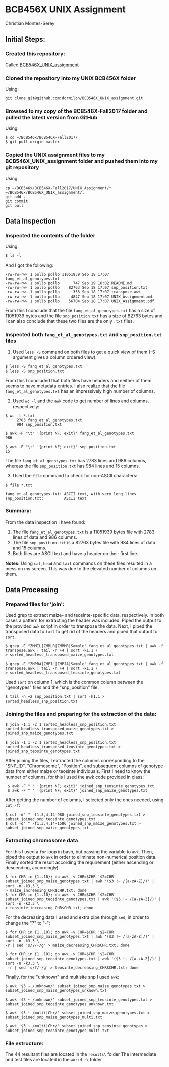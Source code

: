 # BCB456X UNIX Assignment
Christian Montes-Serey

## Initial Steps:
### Created this repository:
Called [BCB546X_UNIX_assignment](https://github.com/dormilon/BCB546X_UNIX_assignment)

### Cloned the repository into my UNIX BCB456X folder
Using:
```
git clone git@github.com:dormilon/BCB546X_UNIX_assignment.git
```
### Browsed to my copy of the BCB546X-Fall2017 folder and pulled the latest version from GitHub
Using:
```
$ cd ~/BCB546x/BCB546X-Fall2017/
$ git pull origin master
```
### Copied the UNIX assignment files to my BCB546X_UNIX_assignment folder and pushed them into my git repository
Using:
```
cp ~/BCB546x/BCB546X-Fall2017/UNIX_Assignment/* ~/BCB546x/BCB546X_UNIX_assignment/.
git add .
git commit
git pull
```
## Data Inspection
### Inspected the contents of the folder
Using:
```
$ ls -l
```
And I got the following:
```
-rw-rw-rw- 1 pollo pollo 11051939 Sep 18 17:07 fang_et_al_genotypes.txt
-rw-rw-rw- 1 pollo pollo      747 Sep 19 16:02 README.md
-rw-rw-rw- 1 pollo pollo    82763 Sep 18 17:07 snp_position.txt
-rw-rw-rw- 1 pollo pollo      353 Sep 18 17:07 transpose.awk
-rw-rw-rw- 1 pollo pollo     4847 Sep 18 17:07 UNIX_Assignment.md
-rw-rw-rw- 1 pollo pollo    56704 Sep 18 17:07 UNIX_Assignment.pdf
```
From this I conclude that the file `fang_et_al_genotypes.txt` has a size of 11051939 bytes and the file `snp_position.txt` has a size of 82763 bytes and I can also conclude that these two files are the only `.txt` files.

### Inspected both `fang_et_al_genotypes.txt` and `snp_position.txt` files

1. Used `less -S` command on both files to get a quick view of them (-S argument gives a column ordered view):
```
$ less -S fang_et_al_genotypes.txt
$ less -S snp_position.txt
```
From this I concluded that both files have headers and neither of them seems to have metadata entries. I also realize that the file `fang_et_al_genotypes.txt` has an impressively high number of columns.

2. Used `wc -l` and the `awk` code to get number of lines and columns, respectively:
```
$ wc -l *.txt
     2783 fang_et_al_genotypes.txt
     984 snp_position.txt
```
```
$ awk -F "\t" '{print NF; exit}' fang_et_al_genotypes.txt
986
```
```
$ awk -F "\t" '{print NF; exit}' snp_position.txt
15
```
The file `fang_et_al_genotypes.txt` has 2783 lines and 986 columns, whereas the file `snp_position.txt` has 984 lines and 15 columns.

3. Used the `file` command to check for non-ASCII characters:
```
$ file *.txt

fang_et_al_genotypes.txt: ASCII text, with very long lines
snp_position.txt:         ASCII text
```
### Summary:
From the data inspection I have found:
1. The file `fang_et_al_genotypes.txt` is a 11051939 bytes file with 2783 lines of data and 986 columns.
2. The file `snp_position.txt` is a 82763 bytes file with 984 lines of data and 15 columns.
3. Both files are ASCII text and have a header on their first line.

**Notes:** Using `cat`, `head` and `tail` commands on these files resulted in a mess on my screen. This was due to the elevated number of columns on them.

## Data Processing

### Prepared files for 'join':
Used grep to extract maize- and teosinte-specific data, respectively. In both cases a pattern for extracting the header was included. Piped the output to the provided `awk` script in order to transpose the data. Next, I piped the transposed data to `tail` to get rid of the headers and piped that output to `sort`.
```
$ grep -E "ZMMIL|ZMMLR|ZMMMR|Sample" fang_et_al_genotypes.txt | awk -f transpose.awk | tail -n +4 | sort -k1,1 \
> sorted_headless_transposed_maize_genotypes.txt

$ grep -E "ZMPBA|ZMPIL|ZMPJA|Sample" fang_et_al_genotypes.txt | awk -f transpose.awk | tail -n +4 | sort -k1,1 \
> sorted_headless_transposed_teosinte_genotypes.txt
```
Used `sort` on column 1, which is the common column between the "genotypes" files and the "snp_position" file.
```
$ tail -n +2 snp_position.txt | sort -k1,1 > sorted_headless_snp_position.txt
```

### Joining the files and preparing for the extraction of the data:

```
$ join -1 1 -2 1 sorted_headless_snp_position.txt sorted_headless_transposed_maize_genotypes.txt > joined_snp_maize_genotypes.txt

$ join -1 1 -2 1 sorted_headless_snp_position.txt sorted_headless_transposed_teosinte_genotypes.txt > joined_snp_teosinte_genotypes.txt
```
After joining the files, I extracted the columns corresponding to the "SNP_ID", "Chromosome", "Position", and subsequent columns of genotype data from either maize or teosinte individuals.
First I need to know the number of columns, for this I used the awk code provided in class:
```
 $ awk -F " " '{print NF; exit}' joined_snp_teosinte_genotypes.txt
 $ awk -F " " '{print NF; exit}' joined_snp_maize_genotypes.txt
 ```
 After getting the number of columns, I selected only the ones needed, using `cut -f`:
 ```
 $ cut -d" " -f1,3,4,14-988 joined_snp_teosinte_genotypes.txt > subset_joined_snp_teosinte_genotypes.txt
 $ cut -d" " -f1,3,4,14-1586 joined_snp_maize_genotypes.txt > subset_joined_snp_maize_genotypes.txt
 ```
 
 ### Extracting chromosome data
 For this I used a `for` loop in bash, but passing the variable to `awk`. Then, piped the output to `awk` in order to eliminate non-numerical position data. Finally sorted the result according the requirement (either ascending or descending, accordingly).
 ```
$ for CHR in {1..10}; do awk -v CHR=$CHR '$2=CHR' subset_joined_snp_maize_genotypes.txt | awk '($3 !~ /[a-zA-Z]/)' | sort -n -k3,3 \
> maize_increasing_CHR$CHR.txt; done
$ for CHR in {1..10}; do awk -v CHR=$CHR '$2=CHR' subset_joined_snp_teosinte_genotypes.txt | awk '($3 !~ /[a-zA-Z]/)' | sort -n -k3,3 \
> teosinte_increasing_CHR$CHR.txt; done
```
For the decreasing data I used and extra pipe through `sed`, in order to change the "?" to "-":
```
$ for CHR in {1..10}; do awk -v CHR=$CHR '$2=CHR' subset_joined_snp_maize_genotypes.txt | awk '($3 !~ /[a-zA-Z]/)' | sort -n -k3,3 \
-r | sed 's/?/-/g' > maize_decreasing_CHR$CHR.txt; done

$ for CHR in {1..10}; do awk -v CHR=$CHR '$2=CHR' subset_joined_snp_teosinte_genotypes.txt | awk '($3 !~ /[a-zA-Z]/)' | sort -n -k3,3 \
 -r | sed 's/?/-/g' > teosinte_decreasing_CHR$CHR.txt; done
```
 Finally, for the "unknown" and multisite snp I used `awk`:
```
$ awk '$3 ~ /unknown/' subset_joined_snp_maize_genotypes.txt > subset_joined_snp_maize_genotypes_unknown.txt

$ awk '$3 ~ /unknown/' subset_joined_snp_teosinte_genotypes.txt > subset_joined_snp_teosinte_genotypes_unknown.txt

$ awk '$3 ~ /multi|Chr/' subset_joined_snp_maize_genotypes.txt > subset_joined_snp_maize_genotypes_multi.txt

$ awk '$3 ~ /multi|Chr/' subset_joined_snp_teosinte_genotypes > subset_joined_snp_teosinte_genotypes_multi.txt
```
### File estructure:
The 44 resultant files are located in the `results\` folder
The intermediate and test files are located in the `workdir\` folder

